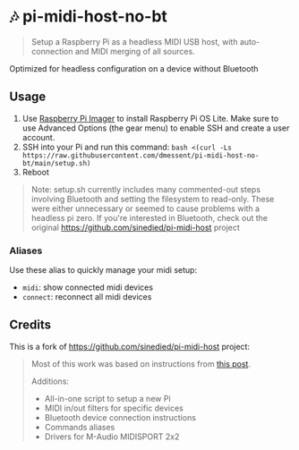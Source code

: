 # :notes: pi-midi-host-no-bt

> Setup a Raspberry Pi as a headless MIDI USB host, with auto-connection and MIDI merging of all sources.

Optimized for headless configuration on a device without Bluetooth

## Usage

1. Use [Raspberry Pi Imager](https://www.raspberrypi.com/software/) to install Raspberry Pi OS Lite. Make sure to use Advanced Options (the gear menu) to enable SSH and create a user account. 
1. SSH into your Pi and run this command: `bash <(curl -Ls https://raw.githubusercontent.com/dmessent/pi-midi-host-no-bt/main/setup.sh)`
1. Reboot

> Note: setup.sh currently includes many commented-out steps involving Bluetooth and setting the filesystem to read-only. These were either unnecessary or seemed to cause problems with a headless pi zero. If you're interested in Bluetooth, check out the original https://github.com/sinedied/pi-midi-host project

### Aliases

Use these alias to quickly manage your midi setup:
- `midi`: show connected midi devices
- `connect`: reconnect all midi devices

## Credits

This is a fork of https://github.com/sinedied/pi-midi-host project:

> Most of this work was based on instructions from [this post](https://neuma.studio/rpi-midi-complete.html).
> 
> Additions:
> - All-in-one script to setup a new Pi
> - MIDI in/out filters for specific devices
> - Bluetooth device connection instructions
> - Commands aliases
> - Drivers for M-Audio MIDISPORT 2x2
>

